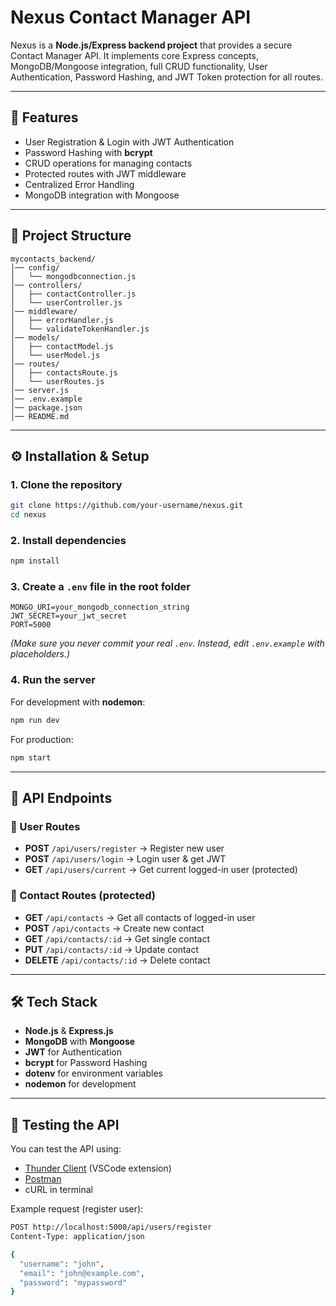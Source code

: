 # Nexus Contact Manager API

Nexus is a **Node.js/Express backend project** that provides a secure Contact Manager API.
It implements core Express concepts, MongoDB/Mongoose integration, full CRUD functionality, User Authentication, Password Hashing, and JWT Token protection for all routes.

---

## 🚀 Features

* User Registration & Login with JWT Authentication
* Password Hashing with **bcrypt**
* CRUD operations for managing contacts
* Protected routes with JWT middleware
* Centralized Error Handling
* MongoDB integration with Mongoose

---

## 📂 Project Structure

```
mycontacts_backend/
│── config/
│   └── mongodbconnection.js
│── controllers/
│   ├── contactController.js
│   └── userController.js
│── middleware/
│   ├── errorHandler.js
│   └── validateTokenHandler.js
│── models/
│   ├── contactModel.js
│   └── userModel.js
│── routes/
│   ├── contactsRoute.js
│   └── userRoutes.js
│── server.js
│── .env.example
│── package.json
│── README.md
```

---

## ⚙️ Installation & Setup

### 1. Clone the repository

```bash
git clone https://github.com/your-username/nexus.git
cd nexus
```

### 2. Install dependencies

```bash
npm install
```

### 3. Create a `.env` file in the root folder

```env
MONGO_URI=your_mongodb_connection_string
JWT_SECRET=your_jwt_secret
PORT=5000
```

*(Make sure you never commit your real `.env`. Instead, edit `.env.example` with placeholders.)*

### 4. Run the server

For development with **nodemon**:

```bash
npm run dev
```

For production:

```bash
npm start
```

---

## 📌 API Endpoints

### 🔑 User Routes

* **POST** `/api/users/register` → Register new user
* **POST** `/api/users/login` → Login user & get JWT
* **GET** `/api/users/current` → Get current logged-in user (protected)

### 📇 Contact Routes (protected)

* **GET** `/api/contacts` → Get all contacts of logged-in user
* **POST** `/api/contacts` → Create new contact
* **GET** `/api/contacts/:id` → Get single contact
* **PUT** `/api/contacts/:id` → Update contact
* **DELETE** `/api/contacts/:id` → Delete contact

---

## 🛠️ Tech Stack

* **Node.js** & **Express.js**
* **MongoDB** with **Mongoose**
* **JWT** for Authentication
* **bcrypt** for Password Hashing
* **dotenv** for environment variables
* **nodemon** for development

---

## 🧪 Testing the API

You can test the API using:

* [Thunder Client](https://www.thunderclient.com/) (VSCode extension)
* [Postman](https://www.postman.com/)
* cURL in terminal

Example request (register user):

```bash
POST http://localhost:5000/api/users/register
Content-Type: application/json

{
  "username": "john",
  "email": "john@example.com",
  "password": "mypassword"
}
```

